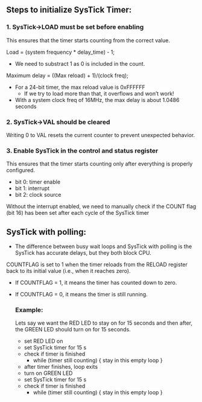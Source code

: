 

## Steps to initialize SysTick Timer:
### 1. SysTick->LOAD must be set before enabling

This ensures that the timer starts counting from the correct value.

Load = (system frequency * delay_time) - 1;

* We need to substract 1 as 0 is included in the count.

Maximum delay = ((Max reload) + 1)/(clock freq);
* For a 24-bit timer, the max reload value is 0xFFFFFF
  - If we try to load more than that, it overflows and won’t work!
* With a system clock freq of 16MHz, the max delay is about 1.0486 seconds

### 2. SysTick->VAL should be cleared

Writing 0 to VAL resets the current counter to prevent unexpected behavior.

 ### 3. Enable SysTick in the control and status register

This ensures that the timer starts counting only after everything is properly configured.
* bit 0: timer enable
* bit 1: interrupt
* bit 2: clock source

Without the interrupt enabled, we need to manually check if the COUNT flag (bit 16) has been set after each cycle of the SysTick timer

## SysTick with polling:
* The difference between busy wait loops and SysTick with polling is the SysTick has accurate delays, but they both block CPU.

COUNTFLAG is set to 1 when the timer reloads from the RELOAD register back to its initial value (i.e., when it reaches zero).
* If COUNTFLAG = 1, it means the timer has counted down to zero.
* If COUNTFLAG = 0, it means the timer is still running.

  ### Example:
  Lets say we want the RED LED to stay on for 15 seconds and then after, the GREEN LED should turn on for 15 seconds.

  - set RED LED on
  - set SysTick timer for 15 s
  - check if timer is finished
      - while (timer still counting)
         { stay in this empty loop }
  - after timer finishes, loop exits
  - turn on GREEN LED
  - set SysTick timer for 15 s
  - check if timer is finished
      - while (timer still counting)
         { stay in this empty loop }
        
